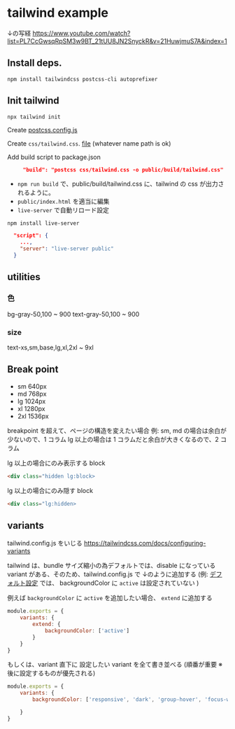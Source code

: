 # tailwind example

↓の写経
https://www.youtube.com/watch?list=PL7CcGwsqRpSM3w9BT_21tUU8JN2SnyckR&v=21HuwjmuS7A&index=1

## Install deps.

```shell
npm install tailwindcss postcss-cli autoprefixer
```

## Init tailwind

```shell
npx tailwind init
```

Create [postcss.config.js](./postcss.config.js)

Create `css/tailwind.css`. [file](./css/tailwind.css)
(whatever name path is ok)

Add build script to package.json

```json
     "build": "postcss css/tailwind.css -o public/build/tailwind.css"
```

- `npm run build` で、public/build/tailwind.css に、tailwind の css が出力されるように。
- `public/index.html` を適当に編集
- `live-server` で自動リロード設定

```shell
npm install live-server
```

```json
  "script": {
    ...,
    "server": "live-server public"
  }
```

## utilities
### 色
bg-gray-50,100 ~ 900
text-gray-50,100 ~ 900

### size
text-xs,sm,base,lg,xl,2xl ~ 9xl

## Break point

- sm 640px
- md 768px
- lg 1024px
- xl 1280px
- 2xl 1536px

breakpoint を超えて、ページの構造を変えたい場合
例: sm, md の場合は余白が少ないので、1 コラム
lg 以上の場合は 1 コラムだと余白が大きくなるので、2 コラム

lg 以上の場合にのみ表示する block
```html
<div class="hidden lg:block>
```

lg 以上の場合にのみ隠す block
```html
<div class="lg:hidden>
```

## variants
tailwind.config.js をいじる
https://tailwindcss.com/docs/configuring-variants

tailwind は、bundle サイズ縮小の為デフォルトでは、disable になっている variant がある、そのため、tailwind.config.js で ↓のように追加する
(例: [デフォルト設定](https://tailwindcss.com/docs/configuring-variants#default-variants-reference) では、 backgroundColor に `active` は設定されていない )

例えば `backgroundColor` に `active` を追加したい場合、
`extend` に追加する

```js
module.exports = {
    variants: {
        extend: {
            backgroundColor: ['active']
        }
    }
}
```

もしくは、variant 直下に 設定したい variant を全て書き並べる
(順番が重要 ※ 後に設定するものが優先される)

```js
module.exports = {
    variants: {
        backgroundColor: ['responsive', 'dark', 'group-hover', 'focus-within', 'hover', 'focus', 'active'],

    }
}
```
